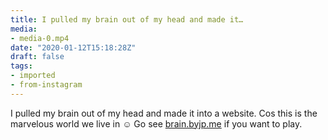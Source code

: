 ```yaml
---
title: I pulled my brain out of my head and made it…
media:
- media-0.mp4
date: "2020-01-12T15:18:28Z"
draft: false
tags:
- imported
- from-instagram
---
```

I pulled my brain out of my head and made it into a website. Cos this is the marvelous world we live in ☺️ Go see [brain.byjp.me](https://brain.byjp.me) if you want to play.
